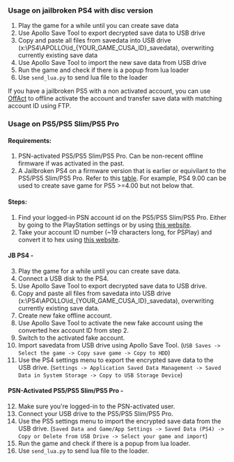 
### Usage on jailbroken PS4 with disc version

1. Play the game for a while until you can create save data
2. Use Apollo Save Tool to export decrypted save data to USB drive
3. Copy and paste all files from savedata into USB drive (x:\PS4\APOLLO\id_{YOUR_GAME_CUSA_ID}_savedata), overwriting currently existing save data
4. Use Apollo Save Tool to import the new save data from USB drive
5. Run the game and check if there is a popup from lua loader
6. Use `send_lua.py` to send lua file to the loader

If you have a jailbroken PS5 with a non activated account, you can use [OffAct](https://github.com/ps5-payload-dev/websrv/releases) to offline activate the account and transfer save data with matching account ID using FTP.

### Usage on PS5/PS5 Slim/PS5 Pro

#### Requirements:
1. PSN-activated PS5/PS5 Slim/PS5 Pro. Can be non-recent offline firmware if was activated in the past.
2. A Jailbroken PS4 on a firmware version that is earlier or equivilant to the PS5/PS5 Slim/PS5 Pro. Refer to this [table](https://www.psdevwiki.com/ps5/Build_Strings). For example, PS4 9.00 can be used to create save game for PS5 >=4.00 but not below that.

#### Steps:
1. Find your logged-in PSN account id on the PS5/PS5 Slim/PS5 Pro. Either by going to the PlayStation settings or by using [this website](https://psn.flipscreen.games/).
2. Take your account ID number (~19 characters long, for PSPlay) and convert it to hex using [this website](https://www.rapidtables.com/convert/number/decimal-to-hex.html).

#### JB PS4 -
3. Play the game for a while until you can create save data.
4. Connect a USB disk to the PS4.
5. Use Apollo Save Tool to export decrypted save data to USB drive.
6. Copy and paste all files from savedata into USB drive (x:\PS4\APOLLO\id_{YOUR_GAME_CUSA_ID}_savedata), overwriting currently existing save data.
7. Create new fake offline account.
8. Use Apollo Save Tool to activate the new fake account using the converted hex account ID from step 2.
9. Switch to the activated fake account.
10. Import savedata from USB drive using Apollo Save Tool. (`USB Saves -> Select the game -> Copy save game -> Copy to HDD`)
11. Use the PS4 settings menu to export the encrypted save data to the USB drive. (`Settings -> Application Saved Data Management -> Saved Data in System Storage -> Copy to USB Storage Device`)

#### PSN-Activated PS5/PS5 Slim/PS5 Pro -
12. Make sure you're logged-in to the PSN-activated user.
13. Connect your USB drive to the PS5/PS5 Slim/PS5 Pro.
14. Use the PS5 settings menu to import the encrypted save data from the USB drive. (`Saved Data and Game/App Settings -> Saved Data (PS4) -> Copy or Delete from USB Drive -> Select your game and import`)
15. Run the game and check if there is a popup from lua loader.
16. Use `send_lua.py` to send lua file to the loader.